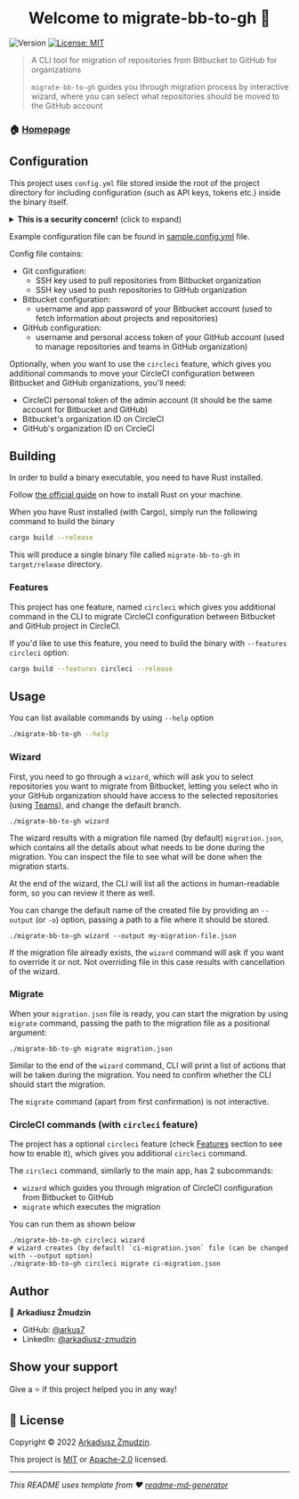 <h1 align="center">Welcome to migrate-bb-to-gh 👋</h1>
<p>
  <img alt="Version" src="https://img.shields.io/badge/version-0.7.0-blue.svg?cacheSeconds=2592000" />
  <a href="#" target="_blank">
    <img alt="License: MIT" src="https://img.shields.io/badge/License-MIT%20OR%20Apache%202.0-yellow.svg" />
  </a>
</p>

> A CLI tool for migration of repositories from Bitbucket to GitHub for organizations
> 
> `migrate-bb-to-gh` guides you through migration process by interactive wizard, 
> where you can select what repositories should be moved to the GitHub account

### 🏠 [Homepage](https://github.com/arkus7/migrate-bb-to-gh)

## Configuration
This project uses `config.yml` file stored inside the root of the project directory for including configuration (such as API keys, tokens etc.) inside the binary itself.

<details>
<summary><strong>This is a security concern!</strong> (click to expand)</summary>

Usually, you wouldn't put any secrets inside the binary file, as it's rather easy to extract them from the binary.

This setup enables to build the binary file with common configuration, without a need to have the config file next to a binary.

**If you want to share the build binary, share it only with people you trust.**
</details>

Example configuration file can be found in [sample.config.yml](./sample.config.yml) file.

Config file contains:
- Git configuration:
  - SSH key used to pull repositories from Bitbucket organization
  - SSH key used to push repositories to GitHub organization
- Bitbucket configuration:
  - username and app password of your Bitbucket account (used to fetch information about projects and repositories)
- GitHub configuration:
  - username and personal access token of your GitHub account (used to manage repositories and teams in GitHub organization)

Optionally, when you want to use the `circleci` feature, which gives you additional commands 
to move your CircleCI configuration between Bitbucket and GitHub organizations, you'll need:
- CircleCI personal token of the admin account (it should be the same account for Bitbucket and GitHub)
- Bitbucket's organization ID on CircleCI
- GitHub's organization ID on CircleCI

## Building

In order to build a binary executable, you need to have Rust installed.

Follow [the official guide](https://www.rust-lang.org/tools/install) on how to install Rust on your machine.

When you have Rust installed (with Cargo), simply run the following command to build the binary

```sh
cargo build --release
```

This will produce a single binary file called `migrate-bb-to-gh` in `target/release` directory.

### Features

This project has one feature, named `circleci` which gives you additional command in the CLI 
to migrate CircleCI configuration between Bitbucket and GitHub project in CircleCI.

If you'd like to use this feature, you need to build the binary with `--features circleci` option:

```sh
cargo build --features circleci --release
```

## Usage

You can list available commands by using `--help` option

```sh
./migrate-bb-to-gh --help
```

### Wizard

First, you need to go through a `wizard`, which will ask you to select repositories you want to migrate from Bitbucket,
letting you select who in your GitHub organization should have access to the selected repositories 
(using [Teams](https://docs.github.com/en/organizations/organizing-members-into-teams/about-teams)), and change the default branch.

```shell
./migrate-bb-to-gh wizard
```

The wizard results with a migration file named (by default) `migration.json`, 
which contains all the details about what needs to be done during the migration.
You can inspect the file to see what will be done when the migration starts.

At the end of the wizard, the CLI will list all the actions in human-readable form, so you can review it there as well.

You can change the default name of the created file by providing an `--output` (or `-o`) option, passing a path to a file where it should be stored.

```shell
./migrate-bb-to-gh wizard --output my-migration-file.json
```

If the migration file already exists, the `wizard` command will ask if you want to override it or not.
Not overriding file in this case results with cancellation of the wizard.

### Migrate

When your `migration.json` file is ready, you can start the migration by using `migrate` command, 
passing the path to the migration file as a positional argument:

```shell
./migrate-bb-to-gh migrate migration.json
```

Similar to the end of the `wizard` command, CLI will print a list of actions that will be taken during the migration.
You need to confirm whether the CLI should start the migration.

The `migrate` command (apart from first confirmation) is not interactive.

### CircleCI commands (with `circleci` feature)

The project has a optional `circleci` feature (check [Features](#features) section to see how to enable it),
which gives you additional `circleci` command.

The `circleci` command, similarly to the main app, has 2 subcommands:
- `wizard` which guides you through migration of CircleCI configuration from Bitbucket to GitHub
- `migrate` which executes the migration

You can run them as shown below
```shell
./migrate-bb-to-gh circleci wizard
# wizard creates (by default) `ci-migration.json` file (can be changed with --output option)
./migrate-bb-to-gh circleci migrate ci-migration.json
```

## Author

👤 **Arkadiusz Żmudzin**

* GitHub: [@arkus7](https://github.com/arkus7)
* LinkedIn: [@arkadiusz-zmudzin](https://linkedin.com/in/arkadiusz-zmudzin)

## Show your support

Give a ⭐️ if this project helped you in any way!

## 📝 License

Copyright © 2022 [Arkadiusz Żmudzin](https://github.com/arkus7).

This project is [MIT](LICENSE-MIT) or [Apache-2.0](LICENSE-APACHE) licensed.

***
_This README uses template from ❤️ [readme-md-generator](https://github.com/kefranabg/readme-md-generator)_